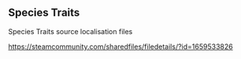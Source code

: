 ## Species Traits 

Species Traits source localisation files

https://steamcommunity.com/sharedfiles/filedetails/?id=1659533826
